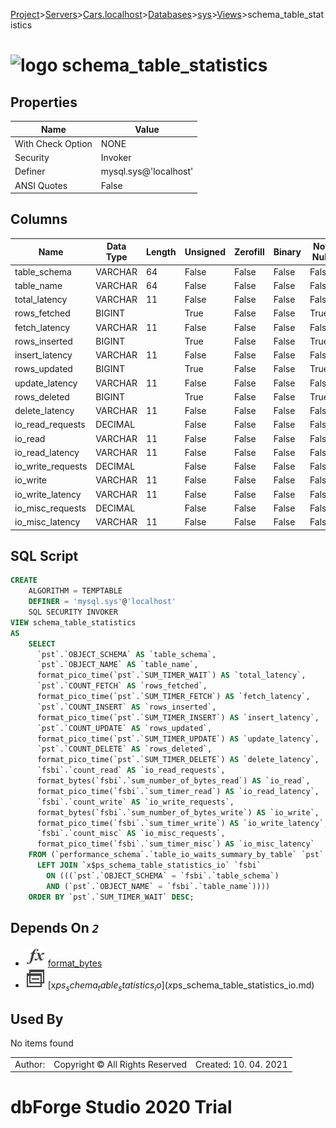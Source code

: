 [Project](../../../../../startpage.md)>[Servers](../../../../Servers.md)>[Cars.localhost](../../../Cars.localhost.md)>[Databases](../../Databases.md)>[sys](../sys.md)>[Views](Views.md)>schema_table_statistics


# ![logo](../../../../../Images/view64.svg) schema_table_statistics


## <a name="#Properties"></a>Properties
|Name|Value|
|---|---|
|With Check Option|NONE|
|Security|Invoker|
|Definer|mysql.sys@'localhost'|
|ANSI Quotes|False|


## <a name="#Columns"></a>Columns
|Name|Data Type|Length|Unsigned|Zerofill|Binary|Not Null|
|---|---|---|---|---|---|---|
|table_schema|VARCHAR|64|False|False|False|False|
|table_name|VARCHAR|64|False|False|False|False|
|total_latency|VARCHAR|11|False|False|False|False|
|rows_fetched|BIGINT||True|False|False|True|
|fetch_latency|VARCHAR|11|False|False|False|False|
|rows_inserted|BIGINT||True|False|False|True|
|insert_latency|VARCHAR|11|False|False|False|False|
|rows_updated|BIGINT||True|False|False|True|
|update_latency|VARCHAR|11|False|False|False|False|
|rows_deleted|BIGINT||True|False|False|True|
|delete_latency|VARCHAR|11|False|False|False|False|
|io_read_requests|DECIMAL||False|False|False|False|
|io_read|VARCHAR|11|False|False|False|False|
|io_read_latency|VARCHAR|11|False|False|False|False|
|io_write_requests|DECIMAL||False|False|False|False|
|io_write|VARCHAR|11|False|False|False|False|
|io_write_latency|VARCHAR|11|False|False|False|False|
|io_misc_requests|DECIMAL||False|False|False|False|
|io_misc_latency|VARCHAR|11|False|False|False|False|

## <a name="#SqlScript"></a>SQL Script
```SQL
CREATE 
	ALGORITHM = TEMPTABLE
	DEFINER = 'mysql.sys'@'localhost'
	SQL SECURITY INVOKER
VIEW schema_table_statistics
AS
	SELECT
	  `pst`.`OBJECT_SCHEMA` AS `table_schema`,
	  `pst`.`OBJECT_NAME` AS `table_name`,
	  format_pico_time(`pst`.`SUM_TIMER_WAIT`) AS `total_latency`,
	  `pst`.`COUNT_FETCH` AS `rows_fetched`,
	  format_pico_time(`pst`.`SUM_TIMER_FETCH`) AS `fetch_latency`,
	  `pst`.`COUNT_INSERT` AS `rows_inserted`,
	  format_pico_time(`pst`.`SUM_TIMER_INSERT`) AS `insert_latency`,
	  `pst`.`COUNT_UPDATE` AS `rows_updated`,
	  format_pico_time(`pst`.`SUM_TIMER_UPDATE`) AS `update_latency`,
	  `pst`.`COUNT_DELETE` AS `rows_deleted`,
	  format_pico_time(`pst`.`SUM_TIMER_DELETE`) AS `delete_latency`,
	  `fsbi`.`count_read` AS `io_read_requests`,
	  format_bytes(`fsbi`.`sum_number_of_bytes_read`) AS `io_read`,
	  format_pico_time(`fsbi`.`sum_timer_read`) AS `io_read_latency`,
	  `fsbi`.`count_write` AS `io_write_requests`,
	  format_bytes(`fsbi`.`sum_number_of_bytes_write`) AS `io_write`,
	  format_pico_time(`fsbi`.`sum_timer_write`) AS `io_write_latency`,
	  `fsbi`.`count_misc` AS `io_misc_requests`,
	  format_pico_time(`fsbi`.`sum_timer_misc`) AS `io_misc_latency`
	FROM (`performance_schema`.`table_io_waits_summary_by_table` `pst`
	  LEFT JOIN `x$ps_schema_table_statistics_io` `fsbi`
	    ON (((`pst`.`OBJECT_SCHEMA` = `fsbi`.`table_schema`)
	    AND (`pst`.`OBJECT_NAME` = `fsbi`.`table_name`))))
	ORDER BY `pst`.`SUM_TIMER_WAIT` DESC;
```

## <a name="#DependsOn"></a>Depends On _`2`_
- ![Function](../../../../../Images/function.svg) [format_bytes](../Functions/format_bytes.md)
- ![View](../../../../../Images/view.svg) [x$ps_schema_table_statistics_io](x$ps_schema_table_statistics_io.md)


## <a name="#UsedBy"></a>Used By
No items found

||||
|---|---|---|
|Author: |Copyright © All Rights Reserved|Created: 10. 04. 2021|
# dbForge Studio 2020 Trial
